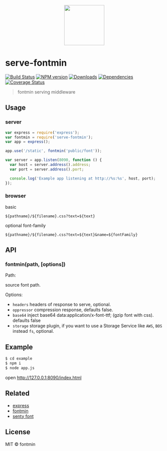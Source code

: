 <p align="center">
    <a href="https://github.com/junmer/serve-fontmin">
        <img height="128" width="128" src="https://raw.githubusercontent.com/ecomfe/fontmin/master/fontmin.png">
    </a>
</p>

# serve-fontmin 
[![Build Status][travis-image]][travis-url]
[![NPM version][npm-image]][npm-url]
[![Downloads][downloads-image]][npm-url]
[![Dependencies][dep-image]][dep-url]
[![Coverage Status][cov-image]][cov-url]

> fontmin serving middleware 

## Usage

### server

```javascript
var express = require('express');
var fontmin = require('serve-fontmin');
var app = express();

app.use('/static', fontmin('public/font'));

var server = app.listen(8090, function () {
  var host = server.address().address;
  var port = server.address().port;

  console.log('Example app listening at http://%s:%s', host, port);
});

```

### browser

basic

```
${pathname}/${filename}.css?text=${text}
```

optional font-family

```
${pathname}/${filename}.css?text=${text}&name=${fontFamily}
```

## API

### fontmin(path, [options])

Path:

source font path.

Options:

- `headers`     headers of response to serve, optional.
- `oppressor`   compression response, defaults false.
- `base64`      inject base64 data:application/x-font-ttf; (gzip font with css). defaults false
- `storage`     storage plugin, if you want to use a Storage Service like `AWS`, `BOS` instead `fs`, optional.

## Example

```sh
$ cd example
$ npm i
$ node app.js
```

open <http://127.0.0.1:8090/index.html>

## Related

- [express](http://expressjs.com)
- [fontmin](http://ecomfe.github.io/fontmin/)
- [senty font][font-url]

## License

MIT © fontmin

[travis-url]: https://travis-ci.org/junmer/serve-fontmin
[travis-image]: http://img.shields.io/travis/junmer/serve-fontmin.svg

[downloads-image]: http://img.shields.io/npm/dm/serve-fontmin.svg
[npm-url]: https://npmjs.org/package/serve-fontmin
[npm-image]: http://img.shields.io/npm/v/serve-fontmin.svg

[dep-url]: https://david-dm.org/junmer/serve-fontmin
[dep-image]: http://img.shields.io/david/junmer/serve-fontmin.svg

[cov-image]: https://coveralls.io/repos/github/junmer/serve-fontmin/badge.svg?branch=master
[cov-url]: https://coveralls.io/github/junmer/serve-fontmin?branch=master

[font-url]: http://font.sentywed.com/
